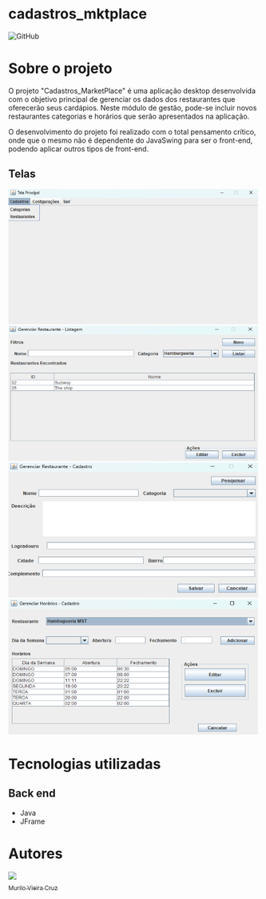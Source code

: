 # cadastros_mktplace
![GitHub](https://img.shields.io/github/license/MuriloVieiraCruz/Relacionamento_Classes)

# Sobre o projeto

O projeto "Cadastros_MarketPlace" é uma aplicação desktop desenvolvida com o objetivo principal de gerenciar os dados dos restaurantes que oferecerão seus cardápios. Neste módulo de gestão, pode-se incluir novos restaurantes categorias e horários que serão apresentados na aplicação. 

O desenvolvimento do projeto foi realizado com o total pensamento crítico, onde que o mesmo não é dependente do JavaSwing para ser o front-end, podendo aplicar outros tipos de front-end.
## Telas

<div class="grid">
    <img src="https://github.com/MuriloVieiraCruz/cadastros_mktplace/blob/main/images/Captura%20de%20tela%202023-08-05%20145040.png" height="270" width="500" alt="Imagem 1">
    <img src="https://github.com/MuriloVieiraCruz/cadastros_mktplace/blob/main/images/Captura%20de%20tela%202023-08-05%20145418.png" height="270" width="500" alt="Imagem 2">
    <img src="https://github.com/MuriloVieiraCruz/cadastros_mktplace/blob/main/images/Captura%20de%20tela%202023-08-05%20152045.png" height="270" width="500" alt="Imagem 3">
    <img src="https://github.com/MuriloVieiraCruz/cadastros_mktplace/blob/main/images/Captura%20de%20tela%202023-08-05%20153244.png" height="270" width="500" alt="Imagem 4">
</div>

# Tecnologias utilizadas
## Back end
- Java
- JFrame

# Autores

[<img src="https://avatars.githubusercontent.com/u/113257963?v=4" width=115><br><sub>Murilo Vieira Cruz</sub>](https://github.com/MuriloVieiraCruz)
